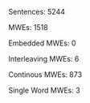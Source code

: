 Sentences: 5244

MWEs: 1518

Embedded MWEs: 0

Interleaving MWEs: 6

Continous MWEs: 873

Single Word MWEs: 3